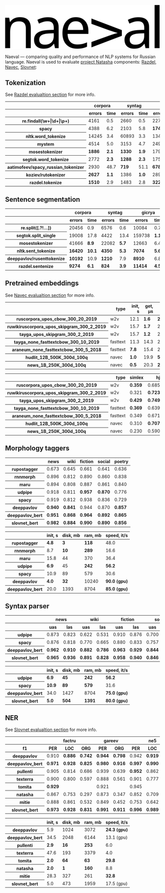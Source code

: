 <img src="https://github.com/natasha/natasha-logos/blob/master/naeval.svg">

Naeval — comparing quality and performance of NLP systems for Russian language. Naeval is used to evaluate <a href="https://github.com/natasha">project Natasha</a> components: <a href="https://github.com/natasha/razdel">Razdel</a>, <a href="https://github.com/natasha/navec">Navec</a>, <a href="https://github.com/natasha/slovnet">Slovnet</a>:

## Tokenization

See <a href="https://github.com/natasha/razdel#evaluation">Razdel evalualtion section</a> for more info.

<!--- token --->
<table border="0" class="dataframe">
  <thead>
    <tr>
      <th></th>
      <th colspan="2" halign="left">corpora</th>
      <th colspan="2" halign="left">syntag</th>
      <th colspan="2" halign="left">gicrya</th>
      <th colspan="2" halign="left">rnc</th>
    </tr>
    <tr>
      <th></th>
      <th>errors</th>
      <th>time</th>
      <th>errors</th>
      <th>time</th>
      <th>errors</th>
      <th>time</th>
      <th>errors</th>
      <th>time</th>
    </tr>
  </thead>
  <tbody>
    <tr>
      <th>re.findall(\w+|\d+|\p+)</th>
      <td>4161</td>
      <td>0.5</td>
      <td>2660</td>
      <td>0.5</td>
      <td>2277</td>
      <td>0.4</td>
      <td>7606</td>
      <td>0.4</td>
    </tr>
    <tr>
      <th>spacy</th>
      <td>4388</td>
      <td>6.2</td>
      <td>2103</td>
      <td>5.8</td>
      <td><b>1740</b></td>
      <td>4.1</td>
      <td>4057</td>
      <td>3.9</td>
    </tr>
    <tr>
      <th>nltk.word_tokenize</th>
      <td>14245</td>
      <td>3.4</td>
      <td>60893</td>
      <td>3.3</td>
      <td>13496</td>
      <td>2.7</td>
      <td>41485</td>
      <td>2.9</td>
    </tr>
    <tr>
      <th>mystem</th>
      <td>4514</td>
      <td>5.0</td>
      <td>3153</td>
      <td>4.7</td>
      <td>2497</td>
      <td>3.7</td>
      <td><b>2028</b></td>
      <td>3.9</td>
    </tr>
    <tr>
      <th>mosestokenizer</th>
      <td><b>1886</b></td>
      <td><b>2.1</b></td>
      <td><b>1330</b></td>
      <td><b>1.9</b></td>
      <td>1796</td>
      <td><b>1.6</b></td>
      <td><b>2123</b></td>
      <td><b>1.7</b></td>
    </tr>
    <tr>
      <th>segtok.word_tokenize</th>
      <td>2772</td>
      <td><b>2.3</b></td>
      <td><b>1288</b></td>
      <td><b>2.3</b></td>
      <td>1759</td>
      <td><b>1.8</b></td>
      <td><b>1229</b></td>
      <td><b>1.8</b></td>
    </tr>
    <tr>
      <th>aatimofeev/spacy_russian_tokenizer</th>
      <td>2930</td>
      <td>48.7</td>
      <td><b>719</b></td>
      <td>51.1</td>
      <td><b>678</b></td>
      <td>39.5</td>
      <td>2681</td>
      <td>52.2</td>
    </tr>
    <tr>
      <th>koziev/rutokenizer</th>
      <td><b>2627</b></td>
      <td><b>1.1</b></td>
      <td>1386</td>
      <td><b>1.0</b></td>
      <td>2893</td>
      <td><b>0.8</b></td>
      <td>9411</td>
      <td><b>0.9</b></td>
    </tr>
    <tr>
      <th>razdel.tokenize</th>
      <td><b>1510</b></td>
      <td>2.9</td>
      <td>1483</td>
      <td>2.8</td>
      <td><b>322</b></td>
      <td>2.0</td>
      <td>2124</td>
      <td>2.2</td>
    </tr>
  </tbody>
</table>
<!--- token --->

## Sentence segmentation

<!--- sent --->
<table border="0" class="dataframe">
  <thead>
    <tr>
      <th></th>
      <th colspan="2" halign="left">corpora</th>
      <th colspan="2" halign="left">syntag</th>
      <th colspan="2" halign="left">gicrya</th>
      <th colspan="2" halign="left">rnc</th>
    </tr>
    <tr>
      <th></th>
      <th>errors</th>
      <th>time</th>
      <th>errors</th>
      <th>time</th>
      <th>errors</th>
      <th>time</th>
      <th>errors</th>
      <th>time</th>
    </tr>
  </thead>
  <tbody>
    <tr>
      <th>re.split([.?!…])</th>
      <td>20456</td>
      <td>0.9</td>
      <td>6576</td>
      <td>0.6</td>
      <td>10084</td>
      <td>0.7</td>
      <td>23356</td>
      <td>1.0</td>
    </tr>
    <tr>
      <th>segtok.split_single</th>
      <td>19008</td>
      <td>17.8</td>
      <td>4422</td>
      <td>13.4</td>
      <td>159738</td>
      <td><b>1.1</b></td>
      <td>164218</td>
      <td><b>2.8</b></td>
    </tr>
    <tr>
      <th>mosestokenizer</th>
      <td>41666</td>
      <td><b>8.9</b></td>
      <td>22082</td>
      <td><b>5.7</b></td>
      <td>12663</td>
      <td>6.4</td>
      <td>50560</td>
      <td><b>7.4</b></td>
    </tr>
    <tr>
      <th>nltk.sent_tokenize</th>
      <td><b>16420</b></td>
      <td><b>10.1</b></td>
      <td><b>4350</b></td>
      <td><b>5.3</b></td>
      <td><b>7074</b></td>
      <td><b>5.6</b></td>
      <td><b>32534</b></td>
      <td>8.9</td>
    </tr>
    <tr>
      <th>deeppavlov/rusenttokenize</th>
      <td><b>10192</b></td>
      <td>10.9</td>
      <td><b>1210</b></td>
      <td>7.9</td>
      <td><b>8910</b></td>
      <td>6.8</td>
      <td><b>21410</b></td>
      <td><b>7.0</b></td>
    </tr>
    <tr>
      <th>razdel.sentenize</th>
      <td><b>9274</b></td>
      <td><b>6.1</b></td>
      <td><b>824</b></td>
      <td><b>3.9</b></td>
      <td><b>11414</b></td>
      <td><b>4.5</b></td>
      <td><b>10594</b></td>
      <td>7.5</td>
    </tr>
  </tbody>
</table>
<!--- sent --->

## Pretrained embeddings

See <a href="https://github.com/natasha/navec#evaluation">Navec evalualtion section</a> for more info.

<!--- emb1 --->
<table border="0" class="dataframe">
  <thead>
    <tr style="text-align: right;">
      <th></th>
      <th>type</th>
      <th>init, s</th>
      <th>get, µs</th>
      <th>disk, mb</th>
      <th>ram, mb</th>
      <th>vocab</th>
    </tr>
  </thead>
  <tbody>
    <tr>
      <th>ruscorpora_upos_cbow_300_20_2019</th>
      <td>w2v</td>
      <td>12.1</td>
      <td><b>1.6</b></td>
      <td><b>220.6</b></td>
      <td><b>236.1</b></td>
      <td>189K</td>
    </tr>
    <tr>
      <th>ruwikiruscorpora_upos_skipgram_300_2_2019</th>
      <td>w2v</td>
      <td>15.7</td>
      <td><b>1.7</b></td>
      <td>290.0</td>
      <td>309.4</td>
      <td>248K</td>
    </tr>
    <tr>
      <th>tayga_upos_skipgram_300_2_2019</th>
      <td>w2v</td>
      <td>15.7</td>
      <td><b>1.2</b></td>
      <td>290.7</td>
      <td>310.9</td>
      <td><b>249K</b></td>
    </tr>
    <tr>
      <th>tayga_none_fasttextcbow_300_10_2019</th>
      <td>fasttext</td>
      <td>11.3</td>
      <td>14.3</td>
      <td>2741.9</td>
      <td>2746.9</td>
      <td>192K</td>
    </tr>
    <tr>
      <th>araneum_none_fasttextcbow_300_5_2018</th>
      <td>fasttext</td>
      <td><b>7.8</b></td>
      <td>15.4</td>
      <td>2752.1</td>
      <td>2754.7</td>
      <td>195K</td>
    </tr>
    <tr>
      <th>hudlit_12B_500K_300d_100q</th>
      <td>navec</td>
      <td><b>1.0</b></td>
      <td>19.9</td>
      <td><b>50.6</b></td>
      <td><b>95.3</b></td>
      <td><b>500K</b></td>
    </tr>
    <tr>
      <th>news_1B_250K_300d_100q</th>
      <td>navec</td>
      <td><b>0.5</b></td>
      <td>20.3</td>
      <td><b>25.4</b></td>
      <td><b>47.7</b></td>
      <td><b>250K</b></td>
    </tr>
  </tbody>
</table>
<!--- emb1 --->

<!--- emb2 --->
<table border="0" class="dataframe">
  <thead>
    <tr style="text-align: right;">
      <th></th>
      <th>type</th>
      <th>simlex</th>
      <th>hj</th>
      <th>rt</th>
      <th>ae</th>
      <th>ae2</th>
      <th>lrwc</th>
    </tr>
  </thead>
  <tbody>
    <tr>
      <th>ruscorpora_upos_cbow_300_20_2019</th>
      <td>w2v</td>
      <td><b>0.359</b></td>
      <td>0.685</td>
      <td><b>0.852</b></td>
      <td>0.758</td>
      <td><b>0.896</b></td>
      <td>0.602</td>
    </tr>
    <tr>
      <th>ruwikiruscorpora_upos_skipgram_300_2_2019</th>
      <td>w2v</td>
      <td>0.321</td>
      <td><b>0.723</b></td>
      <td>0.817</td>
      <td><b>0.801</b></td>
      <td>0.860</td>
      <td><b>0.629</b></td>
    </tr>
    <tr>
      <th>tayga_upos_skipgram_300_2_2019</th>
      <td>w2v</td>
      <td><b>0.429</b></td>
      <td><b>0.749</b></td>
      <td><b>0.871</b></td>
      <td>0.771</td>
      <td><b>0.899</b></td>
      <td><b>0.639</b></td>
    </tr>
    <tr>
      <th>tayga_none_fasttextcbow_300_10_2019</th>
      <td>fasttext</td>
      <td><b>0.369</b></td>
      <td>0.639</td>
      <td>0.793</td>
      <td>0.682</td>
      <td>0.813</td>
      <td>0.536</td>
    </tr>
    <tr>
      <th>araneum_none_fasttextcbow_300_5_2018</th>
      <td>fasttext</td>
      <td>0.349</td>
      <td>0.671</td>
      <td>0.801</td>
      <td>0.706</td>
      <td>0.793</td>
      <td>0.579</td>
    </tr>
    <tr>
      <th>hudlit_12B_500K_300d_100q</th>
      <td>navec</td>
      <td>0.310</td>
      <td><b>0.707</b></td>
      <td><b>0.842</b></td>
      <td><b>0.931</b></td>
      <td><b>0.923</b></td>
      <td><b>0.604</b></td>
    </tr>
    <tr>
      <th>news_1B_250K_300d_100q</th>
      <td>navec</td>
      <td>0.230</td>
      <td>0.590</td>
      <td>0.784</td>
      <td><b>0.866</b></td>
      <td>0.861</td>
      <td>0.589</td>
    </tr>
  </tbody>
</table>
<!--- emb2 --->

## Morphology taggers

<!--- morph1 --->
<table border="0" class="dataframe">
  <thead>
    <tr style="text-align: right;">
      <th></th>
      <th>news</th>
      <th>wiki</th>
      <th>fiction</th>
      <th>social</th>
      <th>poetry</th>
    </tr>
  </thead>
  <tbody>
    <tr>
      <th>rupostagger</th>
      <td>0.673</td>
      <td>0.645</td>
      <td>0.661</td>
      <td>0.641</td>
      <td>0.636</td>
    </tr>
    <tr>
      <th>rnnmorph</th>
      <td>0.896</td>
      <td>0.812</td>
      <td>0.890</td>
      <td>0.860</td>
      <td>0.838</td>
    </tr>
    <tr>
      <th>maru</th>
      <td>0.894</td>
      <td>0.808</td>
      <td>0.887</td>
      <td>0.861</td>
      <td>0.840</td>
    </tr>
    <tr>
      <th>udpipe</th>
      <td>0.918</td>
      <td>0.811</td>
      <td><b>0.957</b></td>
      <td><b>0.870</b></td>
      <td>0.776</td>
    </tr>
    <tr>
      <th>spacy</th>
      <td>0.919</td>
      <td>0.812</td>
      <td>0.938</td>
      <td>0.836</td>
      <td>0.729</td>
    </tr>
    <tr>
      <th>deeppavlov</th>
      <td><b>0.940</b></td>
      <td><b>0.841</b></td>
      <td>0.944</td>
      <td>0.870</td>
      <td><b>0.857</b></td>
    </tr>
    <tr>
      <th>deeppavlov_bert</th>
      <td><b>0.951</b></td>
      <td><b>0.868</b></td>
      <td><b>0.964</b></td>
      <td><b>0.892</b></td>
      <td><b>0.865</b></td>
    </tr>
    <tr>
      <th>slovnet_bert</th>
      <td><b>0.982</b></td>
      <td><b>0.884</b></td>
      <td><b>0.990</b></td>
      <td><b>0.890</b></td>
      <td><b>0.856</b></td>
    </tr>
  </tbody>
</table>
<!--- morph1 --->

<!--- morph2 --->
<table border="0" class="dataframe">
  <thead>
    <tr style="text-align: right;">
      <th></th>
      <th>init, s</th>
      <th>disk, mb</th>
      <th>ram, mb</th>
      <th>speed, it/s</th>
    </tr>
  </thead>
  <tbody>
    <tr>
      <th>rupostagger</th>
      <td><b>4.8</b></td>
      <td><b>3</b></td>
      <td><b>118</b></td>
      <td>48.0</td>
    </tr>
    <tr>
      <th>rnnmorph</th>
      <td>8.7</td>
      <td><b>10</b></td>
      <td><b>289</b></td>
      <td>16.6</td>
    </tr>
    <tr>
      <th>maru</th>
      <td>15.8</td>
      <td>44</td>
      <td>370</td>
      <td>36.4</td>
    </tr>
    <tr>
      <th>udpipe</th>
      <td><b>6.9</b></td>
      <td>45</td>
      <td><b>242</b></td>
      <td><b>56.2</b></td>
    </tr>
    <tr>
      <th>spacy</th>
      <td>10.9</td>
      <td>89</td>
      <td>579</td>
      <td>30.6</td>
    </tr>
    <tr>
      <th>deeppavlov</th>
      <td><b>4.0</b></td>
      <td><b>32</b></td>
      <td>10240</td>
      <td><b>90.0 (gpu)</b></td>
    </tr>
    <tr>
      <th>deeppavlov_bert</th>
      <td>20.0</td>
      <td>1393</td>
      <td>8704</td>
      <td><b>85.0 (gpu)</b></td>
    </tr>
  </tbody>
</table>
<!--- morph2 --->

## Syntax parser

<!--- syntax1 --->
<table border="0" class="dataframe">
  <thead>
    <tr>
      <th></th>
      <th colspan="2" halign="left">news</th>
      <th colspan="2" halign="left">wiki</th>
      <th colspan="2" halign="left">fiction</th>
      <th colspan="2" halign="left">social</th>
      <th colspan="2" halign="left">poetry</th>
    </tr>
    <tr>
      <th></th>
      <th>uas</th>
      <th>las</th>
      <th>uas</th>
      <th>las</th>
      <th>uas</th>
      <th>las</th>
      <th>uas</th>
      <th>las</th>
      <th>uas</th>
      <th>las</th>
    </tr>
  </thead>
  <tbody>
    <tr>
      <th>udpipe</th>
      <td>0.873</td>
      <td>0.823</td>
      <td>0.622</td>
      <td>0.531</td>
      <td>0.910</td>
      <td>0.876</td>
      <td>0.700</td>
      <td>0.624</td>
      <td>0.625</td>
      <td>0.534</td>
    </tr>
    <tr>
      <th>spacy</th>
      <td>0.876</td>
      <td>0.818</td>
      <td>0.770</td>
      <td>0.665</td>
      <td>0.880</td>
      <td>0.833</td>
      <td>0.757</td>
      <td>0.666</td>
      <td>0.657</td>
      <td>0.544</td>
    </tr>
    <tr>
      <th>deeppavlov_bert</th>
      <td><b>0.962</b></td>
      <td><b>0.910</b></td>
      <td><b>0.882</b></td>
      <td><b>0.786</b></td>
      <td><b>0.963</b></td>
      <td><b>0.929</b></td>
      <td><b>0.844</b></td>
      <td><b>0.761</b></td>
      <td><b>0.784</b></td>
      <td><b>0.691</b></td>
    </tr>
    <tr>
      <th>slovnet_bert</th>
      <td><b>0.965</b></td>
      <td><b>0.936</b></td>
      <td><b>0.891</b></td>
      <td><b>0.828</b></td>
      <td><b>0.958</b></td>
      <td><b>0.940</b></td>
      <td><b>0.846</b></td>
      <td><b>0.782</b></td>
      <td><b>0.776</b></td>
      <td><b>0.706</b></td>
    </tr>
  </tbody>
</table>
<!--- syntax1 --->

<!--- syntax2 --->
<table border="0" class="dataframe">
  <thead>
    <tr style="text-align: right;">
      <th></th>
      <th>init, s</th>
      <th>disk, mb</th>
      <th>ram, mb</th>
      <th>speed, it/s</th>
    </tr>
  </thead>
  <tbody>
    <tr>
      <th>udpipe</th>
      <td><b>6.9</b></td>
      <td><b>45</b></td>
      <td><b>242</b></td>
      <td><b>56.2</b></td>
    </tr>
    <tr>
      <th>spacy</th>
      <td><b>10.9</b></td>
      <td><b>89</b></td>
      <td><b>579</b></td>
      <td>31.6</td>
    </tr>
    <tr>
      <th>deeppavlov_bert</th>
      <td>34.0</td>
      <td>1427</td>
      <td>8704</td>
      <td><b>75.0 (gpu)</b></td>
    </tr>
    <tr>
      <th>slovnet_bert</th>
      <td><b>5.0</b></td>
      <td><b>504</b></td>
      <td><b>1391</b></td>
      <td><b>80.0 (gpu)</b></td>
    </tr>
  </tbody>
</table>
<!--- syntax2 --->

## NER

See <a href="https://github.com/natasha/slovnet#evaluation">Slovnet evalualtion section</a> for more info.

<!--- ner1 --->
<table border="0" class="dataframe">
  <thead>
    <tr>
      <th></th>
      <th colspan="3" halign="left">factru</th>
      <th colspan="2" halign="left">gareev</th>
      <th colspan="3" halign="left">ne5</th>
      <th colspan="3" halign="left">bsnlp</th>
    </tr>
    <tr>
      <th>f1</th>
      <th>PER</th>
      <th>LOC</th>
      <th>ORG</th>
      <th>PER</th>
      <th>ORG</th>
      <th>PER</th>
      <th>LOC</th>
      <th>ORG</th>
      <th>PER</th>
      <th>LOC</th>
      <th>ORG</th>
    </tr>
  </thead>
  <tbody>
    <tr>
      <th>deeppavlov</th>
      <td>0.910</td>
      <td><b>0.886</b></td>
      <td><b>0.742</b></td>
      <td><b>0.944</b></td>
      <td><b>0.798</b></td>
      <td>0.942</td>
      <td><b>0.919</b></td>
      <td><b>0.881</b></td>
      <td>0.866</td>
      <td>0.767</td>
      <td><b>0.624</b></td>
    </tr>
    <tr>
      <th>deeppavlov_bert</th>
      <td><b>0.971</b></td>
      <td><b>0.928</b></td>
      <td><b>0.825</b></td>
      <td><b>0.980</b></td>
      <td><b>0.916</b></td>
      <td><b>0.997</b></td>
      <td><b>0.990</b></td>
      <td><b>0.976</b></td>
      <td><b>0.954</b></td>
      <td><b>0.840</b></td>
      <td><b>0.741</b></td>
    </tr>
    <tr>
      <th>pullenti</th>
      <td>0.905</td>
      <td>0.814</td>
      <td>0.686</td>
      <td>0.939</td>
      <td>0.639</td>
      <td><b>0.952</b></td>
      <td>0.862</td>
      <td>0.683</td>
      <td><b>0.900</b></td>
      <td>0.769</td>
      <td>0.566</td>
    </tr>
    <tr>
      <th>texterra</th>
      <td>0.900</td>
      <td>0.800</td>
      <td>0.597</td>
      <td>0.888</td>
      <td>0.561</td>
      <td>0.901</td>
      <td>0.777</td>
      <td>0.594</td>
      <td>0.858</td>
      <td>0.783</td>
      <td>0.548</td>
    </tr>
    <tr>
      <th>tomita</th>
      <td><b>0.929</b></td>
      <td></td>
      <td></td>
      <td>0.921</td>
      <td></td>
      <td>0.945</td>
      <td></td>
      <td></td>
      <td>0.881</td>
      <td></td>
      <td></td>
    </tr>
    <tr>
      <th>natasha</th>
      <td>0.867</td>
      <td>0.753</td>
      <td>0.297</td>
      <td>0.873</td>
      <td>0.347</td>
      <td>0.852</td>
      <td>0.709</td>
      <td>0.394</td>
      <td>0.836</td>
      <td>0.755</td>
      <td>0.350</td>
    </tr>
    <tr>
      <th>mitie</th>
      <td>0.888</td>
      <td>0.861</td>
      <td>0.532</td>
      <td>0.849</td>
      <td>0.452</td>
      <td>0.753</td>
      <td>0.642</td>
      <td>0.432</td>
      <td>0.736</td>
      <td><b>0.801</b></td>
      <td>0.524</td>
    </tr>
    <tr>
      <th>slovnet_bert</th>
      <td><b>0.973</b></td>
      <td><b>0.928</b></td>
      <td><b>0.831</b></td>
      <td><b>0.991</b></td>
      <td><b>0.911</b></td>
      <td><b>0.996</b></td>
      <td><b>0.989</b></td>
      <td><b>0.976</b></td>
      <td><b>0.960</b></td>
      <td><b>0.838</b></td>
      <td><b>0.733</b></td>
    </tr>
  </tbody>
</table>
<!--- ner1 --->

<!--- ner2 --->
<table border="0" class="dataframe">
  <thead>
    <tr style="text-align: right;">
      <th></th>
      <th>init, s</th>
      <th>disk, mb</th>
      <th>ram, mb</th>
      <th>speed, it/s</th>
    </tr>
  </thead>
  <tbody>
    <tr>
      <th>deeppavlov</th>
      <td>5.9</td>
      <td>1024</td>
      <td>3072</td>
      <td><b>24.3 (gpu)</b></td>
    </tr>
    <tr>
      <th>deeppavlov_bert</th>
      <td>34.5</td>
      <td>2048</td>
      <td>6144</td>
      <td>13.1 (gpu)</td>
    </tr>
    <tr>
      <th>pullenti</th>
      <td><b>2.9</b></td>
      <td><b>16</b></td>
      <td><b>253</b></td>
      <td>6.0</td>
    </tr>
    <tr>
      <th>texterra</th>
      <td>47.6</td>
      <td>193</td>
      <td>3379</td>
      <td>4.0</td>
    </tr>
    <tr>
      <th>tomita</th>
      <td><b>2.0</b></td>
      <td><b>64</b></td>
      <td><b>63</b></td>
      <td><b>29.8</b></td>
    </tr>
    <tr>
      <th>natasha</th>
      <td><b>2.0</b></td>
      <td><b>1</b></td>
      <td><b>160</b></td>
      <td>8.8</td>
    </tr>
    <tr>
      <th>mitie</th>
      <td>28.3</td>
      <td>327</td>
      <td>261</td>
      <td><b>32.8</b></td>
    </tr>
    <tr>
      <th>slovnet_bert</th>
      <td>5.0</td>
      <td>473</td>
      <td>1959</td>
      <td>17.5 (gpu)</td>
    </tr>
  </tbody>
</table>
<!--- ner2 --->
